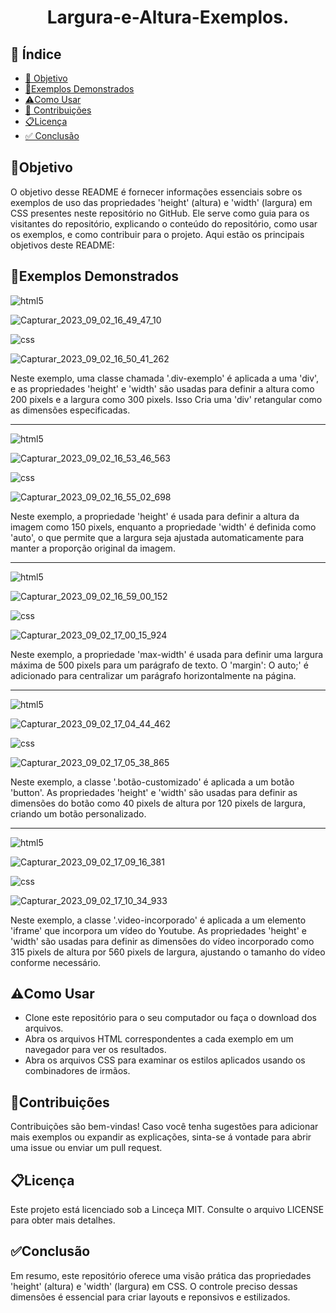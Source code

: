 <h1 align="center"> Largura-e-Altura-Exemplos. </h1>

## 🔗 Índice
* [🎯 Objetivo](#-objetivo)
* [📝Exemplos Demonstrados](#-Exemplos-Demonstrados)
* [⚠️Como Usar](#-Como-Usar)
* [📍 Contribuições](#-Contribuições)
* [📋Licença](#-Licença)
* [✅ Conclusão](#-conclusão)







## 🎯Objetivo
O objetivo desse README é fornecer informações essenciais sobre os exemplos de uso das propriedades 'height' (altura) e 'width' (largura) em CSS presentes neste repositório no GitHub. Ele serve como guia para os visitantes do repositório, explicando o conteúdo do repositório, como usar os exemplos, e como contribuir para o projeto. Aqui estão os principais objetivos deste README:









## 📝Exemplos Demonstrados


 <img align="center" alt="html5" src="https://img.shields.io/badge/HTML5-E34F26?style=for-the-badge&logo=html5&logoColor=white" />


![Capturar_2023_09_02_16_49_47_10](https://github.com/andersoncode55/Largura-e-Altura-Exemplos./assets/61977421/2f153378-452e-4780-8b8e-f3e073606fbe)

<img align="center" alt="css" src="https://img.shields.io/badge/CSS3-1572B6?style=for-the-badge&logo=css3&logoColor=white" />


![Capturar_2023_09_02_16_50_41_262](https://github.com/andersoncode55/Largura-e-Altura-Exemplos./assets/61977421/35af7e7e-587e-4d1c-b4de-f9cad733b9e0)

Neste exemplo, uma classe  chamada '.div-exemplo' é aplicada a uma 'div', e as propriedades 'height' e 'width' são usadas para definir a altura como 200 pixels e a largura como 300 pixels. Isso Cria uma 'div' retangular como as dimensões especificadas.
<hr>



 <img align="center" alt="html5" src="https://img.shields.io/badge/HTML5-E34F26?style=for-the-badge&logo=html5&logoColor=white" />

![Capturar_2023_09_02_16_53_46_563](https://github.com/andersoncode55/Largura-e-Altura-Exemplos./assets/61977421/3febf516-2b07-411b-bb33-a5da8d2c9fec)






<img align="center" alt="css" src="https://img.shields.io/badge/CSS3-1572B6?style=for-the-badge&logo=css3&logoColor=white" />



![Capturar_2023_09_02_16_55_02_698](https://github.com/andersoncode55/Largura-e-Altura-Exemplos./assets/61977421/71379004-4ca2-4a7c-a91b-666602d437dd)

Neste exemplo, a propriedade 'height' é usada para definir a altura da imagem como 150 pixels, enquanto a propriedade 'width' é definida como 'auto', o que permite que a largura seja ajustada automaticamente para manter a proporção original da imagem.
<hr>


 <img align="center" alt="html5" src="https://img.shields.io/badge/HTML5-E34F26?style=for-the-badge&logo=html5&logoColor=white" />

![Capturar_2023_09_02_16_59_00_152](https://github.com/andersoncode55/Largura-e-Altura-Exemplos./assets/61977421/c1d25bda-f335-4ba6-909e-b3226438ec75)


<img align="center" alt="css" src="https://img.shields.io/badge/CSS3-1572B6?style=for-the-badge&logo=css3&logoColor=white" />

![Capturar_2023_09_02_17_00_15_924](https://github.com/andersoncode55/Largura-e-Altura-Exemplos./assets/61977421/91ea856c-c0de-4a55-9dca-9b4963f1546c)

Neste exemplo, a propriedade 'max-width' é usada para definir uma largura máxima de 500 pixels para um parágrafo de texto. O 'margin': O auto;' é adicionado para centralizar um parágrafo horizontalmente na página.
<hr>




 <img align="center" alt="html5" src="https://img.shields.io/badge/HTML5-E34F26?style=for-the-badge&logo=html5&logoColor=white" />


![Capturar_2023_09_02_17_04_44_462](https://github.com/andersoncode55/Largura-e-Altura-Exemplos./assets/61977421/91fd558b-6b0d-42cb-9f41-08c581d3bb75)


<img align="center" alt="css" src="https://img.shields.io/badge/CSS3-1572B6?style=for-the-badge&logo=css3&logoColor=white" />



![Capturar_2023_09_02_17_05_38_865](https://github.com/andersoncode55/Largura-e-Altura-Exemplos./assets/61977421/e274983a-965b-4b28-a9ab-57152da6c244)


Neste exemplo, a classe '.botão-customizado' é aplicada a um botão 'button'. As propriedades 'height' e 'width' são usadas para definir as dimensões do botão como 40 pixels de altura por 120 pixels de largura, criando um botão personalizado.

<hr>


 <img align="center" alt="html5" src="https://img.shields.io/badge/HTML5-E34F26?style=for-the-badge&logo=html5&logoColor=white" />

![Capturar_2023_09_02_17_09_16_381](https://github.com/andersoncode55/Largura-e-Altura-Exemplos./assets/61977421/29d80e59-4053-4ed4-b825-42105157672a)

<img align="center" alt="css" src="https://img.shields.io/badge/CSS3-1572B6?style=for-the-badge&logo=css3&logoColor=white" />



![Capturar_2023_09_02_17_10_34_933](https://github.com/andersoncode55/Largura-e-Altura-Exemplos./assets/61977421/4d2c3644-1f5e-4ca1-a627-3c11834862fd)

Neste exemplo, a classe '.video-incorporado' é aplicada a um elemento 'iframe' que incorpora um vídeo do Youtube. As propriedades 'height' e 'width' são usadas para definir as dimensões do vídeo incorporado como 315 pixels de altura por 560 pixels de largura, ajustando o tamanho do vídeo conforme necessário.




## ⚠️Como Usar
<ul>
  <li>Clone este repositório para o seu computador ou faça o download dos arquivos.</li>
  <li>Abra os arquivos HTML correspondentes a cada exemplo em um navegador para ver os resultados.</li>
  <li>Abra os arquivos CSS para examinar os estilos aplicados usando os combinadores de irmãos.</li>
</ul>



## 📍Contribuições
Contribuições são bem-vindas! Caso você tenha sugestões para adicionar mais exemplos ou expandir as explicações, sinta-se á vontade para abrir uma issue ou enviar um pull request.


## 📋Licença
Este projeto está licenciado sob a Linceça MIT. Consulte o arquivo LICENSE para obter mais detalhes.



## ✅Conclusão
Em resumo, este repositório oferece uma visão prática das propriedades 'height' (altura) e 'width' (largura) em CSS. O controle preciso dessas dimensões é essencial  para criar layouts e reponsivos e estilizados.


